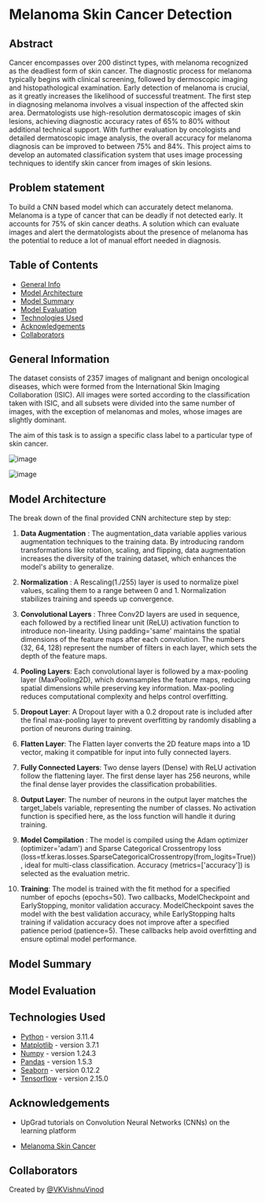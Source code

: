 # Melanoma Skin Cancer Detection

## Abstract

Cancer encompasses over 200 distinct types, with melanoma recognized as the deadliest form of skin cancer. The diagnostic process for melanoma typically begins with clinical screening, followed by dermoscopic imaging and histopathological examination. Early detection of melanoma is crucial, as it greatly increases the likelihood of successful treatment. The first step in diagnosing melanoma involves a visual inspection of the affected skin area. Dermatologists use high-resolution dermatoscopic images of skin lesions, achieving diagnostic accuracy rates of 65% to 80% without additional technical support. With further evaluation by oncologists and detailed dermatoscopic image analysis, the overall accuracy for melanoma diagnosis can be improved to between 75% and 84%. This project aims to develop an automated classification system that uses image processing techniques to identify skin cancer from images of skin lesions.

## Problem statement

To build a CNN based model which can accurately detect melanoma. Melanoma is a type of cancer that can be deadly if not detected early. It accounts for 75% of skin cancer deaths. A solution which can evaluate images and alert the dermatologists about the presence of melanoma has the potential to reduce a lot of manual effort needed in diagnosis.

## Table of Contents

- [General Info](#general-information)
- [Model Architecture](#model-architecture)
- [Model Summary](#model-summary)
- [Model Evaluation](#model-evaluation)
- [Technologies Used](#technologies-used)
- [Acknowledgements](#acknowledgements)
- [Collaborators](#collaborators)

<!-- You can include any other section that is pertinent to your problem -->

## General Information

The dataset consists of 2357 images of malignant and benign oncological diseases, which were formed from the International Skin Imaging Collaboration (ISIC). All images were sorted according to the classification taken with ISIC, and all subsets were divided into the same number of images, with the exception of melanomas and moles, whose images are slightly dominant.


The aim of this task is to assign a specific class label to a particular type of skin cancer.

![image](https://github.com/user-attachments/assets/ffcae2d0-c1f3-4a74-afe5-edfed0f3442d)

![image](https://github.com/user-attachments/assets/76f1a8ef-6d1c-4b8c-b971-5c30d604468f)


## Model Architecture

The break down of the final provided CNN architecture step by step:

1. **Data Augmentation** : The augmentation_data variable applies various augmentation techniques to the training data. By introducing random transformations like rotation, scaling, and flipping, data augmentation increases the diversity of the training dataset, which enhances the model's ability to generalize.
2. **Normalization** : A Rescaling(1./255) layer is used to normalize pixel values, scaling them to a range between 0 and 1. Normalization stabilizes training and speeds up convergence.

3. **Convolutional Layers** : Three Conv2D layers are used in sequence, each followed by a rectified linear unit (ReLU) activation function to introduce non-linearity. Using padding='same' maintains the spatial dimensions of the feature maps after each convolution. The numbers (32, 64, 128) represent the number of filters in each layer, which sets the depth of the feature maps.

4. **Pooling Layers**: Each convolutional layer is followed by a max-pooling layer (MaxPooling2D), which downsamples the feature maps, reducing spatial dimensions while preserving key information. Max-pooling reduces computational complexity and helps control overfitting.

5. **Dropout Layer**: A Dropout layer with a 0.2 dropout rate is included after the final max-pooling layer to prevent overfitting by randomly disabling a portion of neurons during training.

6. **Flatten Layer**: The Flatten layer converts the 2D feature maps into a 1D vector, making it compatible for input into fully connected layers.

7. **Fully Connected Layers**: Two dense layers (Dense) with ReLU activation follow the flattening layer. The first dense layer has 256 neurons, while the final dense layer provides the classification probabilities.
8. **Output Layer**: The number of neurons in the output layer matches the target_labels variable, representing the number of classes. No activation function is specified here, as the loss function will handle it during training.

9. **Model Compilation** : The model is compiled using the Adam optimizer (optimizer='adam') and Sparse Categorical Crossentropy loss (loss=tf.keras.losses.SparseCategoricalCrossentropy(from_logits=True)), ideal for multi-class classification. Accuracy (metrics=['accuracy']) is selected as the evaluation metric.
10. **Training**: The model is trained with the fit method for a specified number of epochs (epochs=50). Two callbacks, ModelCheckpoint and EarlyStopping, monitor validation accuracy. ModelCheckpoint saves the model with the best validation accuracy, while EarlyStopping halts training if validation accuracy does not improve after a specified patience period (patience=5). These callbacks help avoid overfitting and ensure optimal model performance.

## Model Summary



## Model Evaluation



## Technologies Used

- [Python](https://www.python.org/) - version 3.11.4
- [Matplotlib](https://matplotlib.org/) - version 3.7.1
- [Numpy](https://numpy.org/) - version 1.24.3
- [Pandas](https://pandas.pydata.org/) - version 1.5.3
- [Seaborn](https://seaborn.pydata.org/) - version 0.12.2
- [Tensorflow](https://www.tensorflow.org/) - version 2.15.0

<!-- As the libraries versions keep on changing, it is recommended to mention the version of library used in this project -->

## Acknowledgements

- UpGrad tutorials on Convolution Neural Networks (CNNs) on the learning platform

- [Melanoma Skin Cancer](https://www.cancer.org/cancer/melanoma-skin-cancer/about/what-is-melanoma.html)

## Collaborators

Created by [@VKVishnuVinod](https://github.com/VKVishnuVinod)
